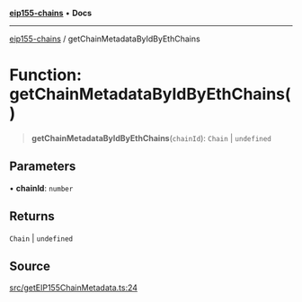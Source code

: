 [**eip155-chains**](../README.md) • **Docs**

***

[eip155-chains](../globals.md) / getChainMetadataByIdByEthChains

# Function: getChainMetadataByIdByEthChains()

> **getChainMetadataByIdByEthChains**(`chainId`): `Chain` \| `undefined`

## Parameters

• **chainId**: `number`

## Returns

`Chain` \| `undefined`

## Source

[src/getEIP155ChainMetadata.ts:24](https://github.com/ivanzzeth/eip155-chains/blob/77bf8c339fbbb256f43077c5e1e2cc73ab165bea/src/getEIP155ChainMetadata.ts#L24)
